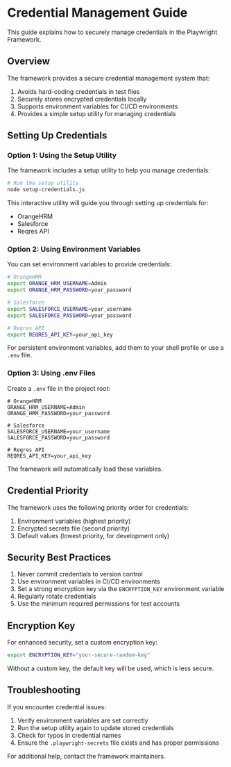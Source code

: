 # Credential Management Guide

This guide explains how to securely manage credentials in the Playwright Framework.

## Overview

The framework provides a secure credential management system that:

1. Avoids hard-coding credentials in test files
2. Securely stores encrypted credentials locally
3. Supports environment variables for CI/CD environments
4. Provides a simple setup utility for managing credentials

## Setting Up Credentials

### Option 1: Using the Setup Utility

The framework includes a setup utility to help you manage credentials:

```bash
# Run the setup utility
node setup-credentials.js
```

This interactive utility will guide you through setting up credentials for:
- OrangeHRM
- Salesforce
- Reqres API

### Option 2: Using Environment Variables

You can set environment variables to provide credentials:

```bash
# OrangeHRM
export ORANGE_HRM_USERNAME=Admin
export ORANGE_HRM_PASSWORD=your_password

# Salesforce
export SALESFORCE_USERNAME=your_username
export SALESFORCE_PASSWORD=your_password

# Reqres API
export REQRES_API_KEY=your_api_key
```

For persistent environment variables, add them to your shell profile or use a `.env` file.

### Option 3: Using .env Files

Create a `.env` file in the project root:

```
# OrangeHRM
ORANGE_HRM_USERNAME=Admin
ORANGE_HRM_PASSWORD=your_password

# Salesforce
SALESFORCE_USERNAME=your_username
SALESFORCE_PASSWORD=your_password

# Reqres API
REQRES_API_KEY=your_api_key
```

The framework will automatically load these variables.

## Credential Priority

The framework uses the following priority order for credentials:

1. Environment variables (highest priority)
2. Encrypted secrets file (second priority)
3. Default values (lowest priority, for development only)

## Security Best Practices

1. Never commit credentials to version control
2. Use environment variables in CI/CD environments
3. Set a strong encryption key via the `ENCRYPTION_KEY` environment variable
4. Regularly rotate credentials
5. Use the minimum required permissions for test accounts

## Encryption Key

For enhanced security, set a custom encryption key:

```bash
export ENCRYPTION_KEY="your-secure-random-key"
```

Without a custom key, the default key will be used, which is less secure.

## Troubleshooting

If you encounter credential issues:

1. Verify environment variables are set correctly
2. Run the setup utility again to update stored credentials
3. Check for typos in credential names
4. Ensure the `.playwright-secrets` file exists and has proper permissions

For additional help, contact the framework maintainers.